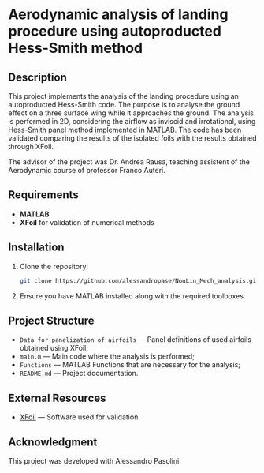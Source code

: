 # Aerodynamic analysis of landing procedure using autoproducted Hess-Smith method 
## Description
This project implements the analysis of the landing procedure using an autoproducted Hess-Smith code. The purpose is to analyse the ground effect on a three surface wing while it approaches the ground.
The analysis is performed in 2D, considering the airflow as inviscid and irrotational, using Hess-Smith panel method implemented in MATLAB. The code has been validated comparing the results of the isolated foils with the results obtained through XFoil.

The advisor of the project was Dr. Andrea Rausa, teaching assistent of the Aerodynamic course of professor Franco Auteri.

## Requirements
- **MATLAB**
- **XFoil** for validation of numerical methods


## Installation
1. Clone the repository:
   ```bash
   git clone https://github.com/alessandropase/NonLin_Mech_analysis.git
   ```
2. Ensure you have MATLAB installed along with the required toolboxes.


## Project Structure
- `Data for panelization of airfoils` — Panel definitions of used airfoils obtained using XFoil;
- `main.m` — Main code where the analysis is performed;
- `Functions` — MATLAB Functions that are necessary for the analysis;
- `README.md` — Project documentation.

## External Resources
- [XFoil](https://web.mit.edu/drela/Public/web/xfoil/) — Software used for validation.

## Acknowledgment
This project was developed with Alessandro Pasolini.

  
